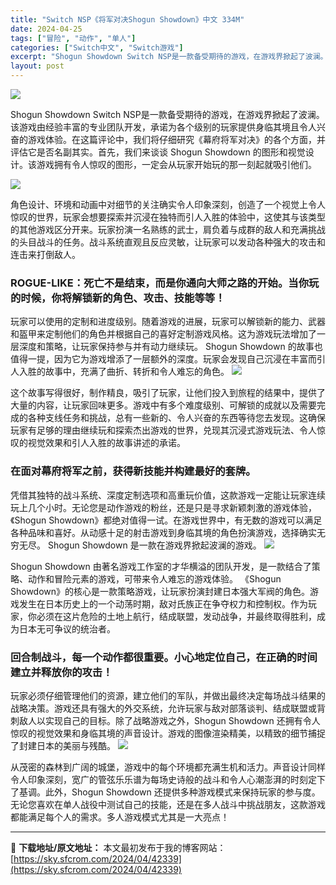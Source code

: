 ```yaml
---
title: "Switch NSP《将军对决Shogun Showdown》中文 334M"
date: 2024-04-25
tags: ["冒险", "动作", "单人"]
categories: ["Switch中文", "Switch游戏"]
excerpt: "Shogun Showdown Switch NSP是一款备受期待的游戏，在游戏界掀起了波澜。该游戏由经验丰富的专业团队开发，承诺为各个级别的玩家提供身临其境且令人兴奋的游戏体验。在这篇评论中，我们将仔细研究《幕府将军对决》的各个方面，并评估它是否名副其实。首先，我们来谈谈 Shogun Showd&hellip;"
layout: post
---
```


<img class="aligncenter" src="https://sky.sfcrom.com/wp-content/uploads/2024/04/c9c38-cs-17.png" />

Shogun Showdown Switch NSP是一款备受期待的游戏，在游戏界掀起了波澜。该游戏由经验丰富的专业团队开发，承诺为各个级别的玩家提供身临其境且令人兴奋的游戏体验。在这篇评论中，我们将仔细研究《幕府将军对决》的各个方面，并评估它是否名副其实。首先，我们来谈谈 Shogun Showdown 的图形和视觉设计。该游戏拥有令人惊叹的图形，一定会从玩家开始玩的那一刻起就吸引他们。

<img src="https://sky.sfcrom.com/wp-content/uploads/2024/04/20240425103404-67a28.jpeg" />

<span>角色设计、环境和动画中对细节的关注确实令人印象深刻，创造了一个视觉上令人惊叹的世界，玩家会想要探索并沉浸在独特而引人入胜的体验中，这使其与该类型的其他游戏区分开来。玩家扮演一名熟练的武士，肩负着与成群的敌人和充满挑战的头目战斗的任务。战斗系统直观且反应灵敏，让玩家可以发动各种强大的攻击和连击来打倒敌人。</span>
<h3><span>ROGUE-LIKE：死亡不是结束，而是你通向大师之路的开始。当你玩的时候，你将解锁新的角色、攻击、技能等等！</span></h3>
<span>玩家可以使用的定制和进度级别。随着游戏的进展，玩家可以解锁新的能力、武器和盔甲来定制他们的角色并根据自己的喜好定制游戏风格。这为游戏玩法增加了一层深度和策略，让玩家保持参与并有动力继续玩。 Shogun Showdown 的故事也值得一提，因为它为游戏增添了一层额外的深度。玩家会发现自己沉浸在丰富而引人入胜的故事中，充满了曲折、转折和令人难忘的角色。</span>

<img src="https://sky.sfcrom.com/wp-content/uploads/2024/04/20240425103407-7f7f3.jpeg" />

<span>这个故事写得很好，制作精良，吸引了玩家，让他们投入到旅程的结果中，提供了大量的内容，让玩家回味更多。游戏中有多个难度级别、可解锁的成就以及需要完成的各种支线任务和挑战，总有一些新的、令人兴奋的东西等待您去发现。这确保玩家有足够的理由继续玩和探索杰出游戏的世界，兑现其沉浸式游戏玩法、令人惊叹的视觉效果和引人入胜的故事讲述的承诺。</span>
<h3><span>在面对幕府将军之前，获得新技能并构建最好的套牌。</span></h3>
<span>凭借其独特的战斗系统、深度定制选项和高重玩价值，这款游戏一定能让玩家连续玩上几个小时。无论您是动作游戏的粉丝，还是只是寻求新颖刺激的游戏体验，《Shogun Showdown》都绝对值得一试。在游戏世界中，有无数的游戏可以满足各种品味和喜好。从动感十足的射击游戏到身临其境的角色扮演游戏，选择确实无穷无尽。 Shogun Showdown 是一款在游戏界掀起波澜的游戏。</span>

<img src="https://sky.sfcrom.com/wp-content/uploads/2024/04/20240425103410-8765e.jpeg" />

<span>Shogun Showdown 由著名游戏工作室的才华横溢的团队开发，是一款结合了策略、动作和冒险元素的游戏，可带来令人难忘的游戏体验。 《Shogun Showdown》的核心是一款策略游戏，让玩家扮演封建日本强大军阀的角色。游戏发生在日本历史上的一个动荡时期，敌对氏族正在争夺权力和控制权。作为玩家，你必须在这片危险的土地上航行，结成联盟，发动战争，并最终取得胜利，成为日本无可争议的统治者。</span>
<h3><span>回合制战斗，每一个动作都很重要。小心地定位自己，在正确的时间建立并释放你的攻击！</span></h3>
<span>玩家必须仔细管理他们的资源，建立他们的军队，并做出最终决定每场战斗结果的战略决策。游戏还具有强大的外交系统，允许玩家与敌对部落谈判、结成联盟或背刺敌人以实现自己的目标。除了战略游戏之外，Shogun Showdown 还拥有令人惊叹的视觉效果和身临其境的声音设计。游戏的图像渲染精美，以精致的细节捕捉了封建日本的美丽与残酷。</span>

<img src="https://sky.sfcrom.com/wp-content/uploads/2024/04/20240425103411-cd3e1.jpeg" />

从茂密的森林到广阔的城堡，游戏中的每个环境都充满生机和活力。声音设计同样令人印象深刻，宽广的管弦乐乐谱为每场史诗般的战斗和令人心潮澎湃的时刻定下了基调。此外，Shogun Showdown 还提供多种游戏模式来保持玩家的参与度。无论您喜欢在单人战役中测试自己的技能，还是在多人战斗中挑战朋友，这款游戏都能满足每个人的需求。多人游戏模式尤其是一大亮点！

---
📖 **下载地址/原文地址：** 本文最初发布于我的博客网站：[https://sky.sfcrom.com/2024/04/42339](https://sky.sfcrom.com/2024/04/42339)
